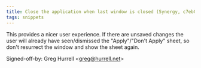 ```yaml
---
title: Close the application when last window is closed (Synergy, c7eb0af)
tags: snippets
---
```


This provides a nicer user experience. If there are unsaved changes the user will already have seen/dismissed the "Apply"/"Don't Apply" sheet, so don't resurrect the window and show the sheet again.

Signed-off-by: Greg Hurrell &lt;greg@hurrell.net&gt;
